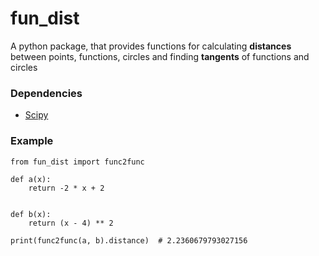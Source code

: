 # fun_dist
A python package, that provides functions for calculating **distances** between points, functions, circles and finding **tangents** of functions and circles

### Dependencies
* [Scipy](https://github.com/scipy/scipy)

### Example
```
from fun_dist import func2func

def a(x):
    return -2 * x + 2


def b(x):
    return (x - 4) ** 2

print(func2func(a, b).distance)  # 2.2360679793027156
```